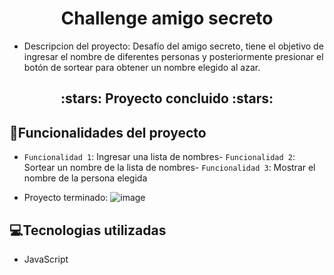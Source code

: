 <h1 align="center"> Challenge amigo secreto </h1>

- Descripcion del proyecto: Desafío del amigo secreto, tiene el objetivo de ingresar el nombre de diferentes personas y posteriormente presionar el botón de sortear para obtener un nombre elegido al azar.

<h2 align="center">
:stars: Proyecto concluido :stars:
</h2>

## :hammer:Funcionalidades del proyecto

- `Funcionalidad 1`: Ingresar una lista de nombres- `Funcionalidad 2`: Sortear un nombre de la lista de nombres- `Funcionalidad 3`: Mostrar el nombre de la persona elegida 

- Proyecto terminado: ![image](https://github.com/user-attachments/assets/a0aae06f-5dfc-4023-a934-ab8cca926ebf)

## :computer:Tecnologias utilizadas 
- JavaScript
